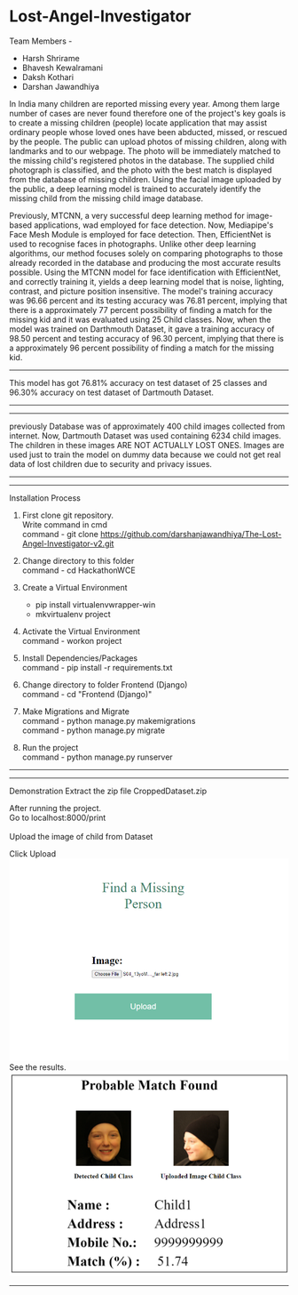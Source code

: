 # Lost-Angel-Investigator

Team Members -
<ul>
<li>Harsh Shrirame</li>
<li>Bhavesh Kewalramani</li>
<li>Daksh Kothari</li>
<li>Darshan Jawandhiya</li>
</ul>

In India many children are reported missing every year. Among them large number of cases are never found therefore one of the project's key goals is to create a missing children (people) locate application that may assist ordinary people whose loved ones have been abducted, missed, or rescued by the people. The public can upload photos of missing children, along with landmarks and to our webpage. The photo will be immediately matched to the missing child's registered photos in the database. The supplied child photograph is classified, and the photo with the best match is displayed from the database of missing children. Using the facial image uploaded by the public, a deep learning model is trained to accurately identify the missing child from the missing child image database.

Previously, MTCNN, a very successful deep learning method for image-based applications, wad employed for face detection. Now, Mediapipe's Face Mesh Module is employed for face detection. Then, EfficientNet is used to recognise faces in photographs. Unlike other deep learning algorithms, our method focuses solely on comparing photographs to those already recorded in the database and producing the most accurate results possible. Using the MTCNN model for face identification with EfficientNet, and correctly training it, yields a deep learning model that is noise, lighting, contrast, and picture position insensitive. The model's training accuracy was 96.66 percent and its testing accuracy was 76.81 percent, implying that there is a approximately 77 percent possibility of finding a match for the missing kid and it was evaluated using 25 Child classes. Now, when the model was trained on Darthmouth Dataset, it gave a training accuracy of 98.50 percent and testing accuracy of 96.30 percent, implying that there is a approximately 96 percent possibility of finding a match for the missing kid.

***
This model has got 76.81% accuracy on test dataset of 25 classes and 96.30% accuracy on test dataset of Dartmouth Dataset.
***

***

previously Database was of approximately 400 child images collected from internet. Now, Dartmouth Dataset was used containing 6234 child images.
The children in these images ARE NOT ACTUALLY LOST ONES.
Images are used just to train the model on dummy data because we could not get real data of lost children due to security and privacy issues.
***

***
Installation Process
 
1. First clone git repository.<br>
Write command in cmd <br>
command - git clone https://github.com/darshanjawandhiya/The-Lost-Angel-Investigator-v2.git

2. Change directory to this folder <br>
command - cd HackathonWCE  <br>

3. Create a Virtual Environment <br>
	- pip install virtualenvwrapper-win <br>
	- mkvirtualenv project

4. Activate the Virtual Environment <br>
command - workon project <br>

5. Install Dependencies/Packages <br>
command - pip install -r requirements.txt <br>

6. Change directory to folder Frontend (Django) <br>
command - cd "Frontend (Django)" <br>

7. Make Migrations and Migrate <br>
command - python manage.py makemigrations <br>
command - python manage.py migrate <br>

8. Run the project <br>
command - python manage.py runserver <br>
***

***
Demonstration
Extract the zip file CroppedDataset.zip <br>

After running the project. <br> 
Go to localhost:8000/print <br>
<br>
Upload the image of child from Dataset <br>

Click Upload <br>
<img src="RESULTS/2.png"></img>
See the results. <br>
<img src="RESULTS/3.png"></img>
***

